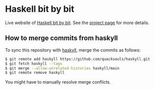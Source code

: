 # Haskell bit by bit

Live website of [Haskell bit by bit][haskyll].  See the [project page][haskyll]
for more details.

## How to merge commits from haskyll

To sync this repository with [haskyll][haskyll], merge the commits as follows:

```sh
$ git remote add haskyll https://github.com/quacksouls/haskyll.git
$ git fetch haskyll --tags
$ git merge --allow-unrelated-histories haskyll/main
$ git remote remove haskyll
```

You might have to manually resolve merge conflicts.

[haskyll]: https://github.com/quacksouls/haskyll
